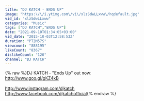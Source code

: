 ```yaml
---
title: "DJ KATCH - ENDS UP"
image: "https:\/\/i.ytimg.com\/vi\/xlzSdwLLxww\/hqdefault.jpg"
vid_id: "xlzSdwLLxww"
categories: "Music"
tags: ["DJ KATCH","ENDS UP"]
date: "2021-09-10T01:34:05+03:00"
vid_date: "2015-10-03T12:58:53Z"
duration: "PT2M57S"
viewcount: "888195"
likeCount: "8367"
dislikeCount: "120"
channel: "DJ KATCH"
---
```

{% raw %}DJ KATCH - &quot;Ends Up&quot; out now: <br /><a rel="nofollow" target="blank" href="http://www.goo.gl/gKZ4kB">http://www.goo.gl/gKZ4kB</a><br /><br /><a rel="nofollow" target="blank" href="http://www.instagram.com/djkatch">http://www.instagram.com/djkatch</a><br /><a rel="nofollow" target="blank" href="http://www.facebook.com/djkatchofficial">http://www.facebook.com/djkatchofficial</a>{% endraw %}
